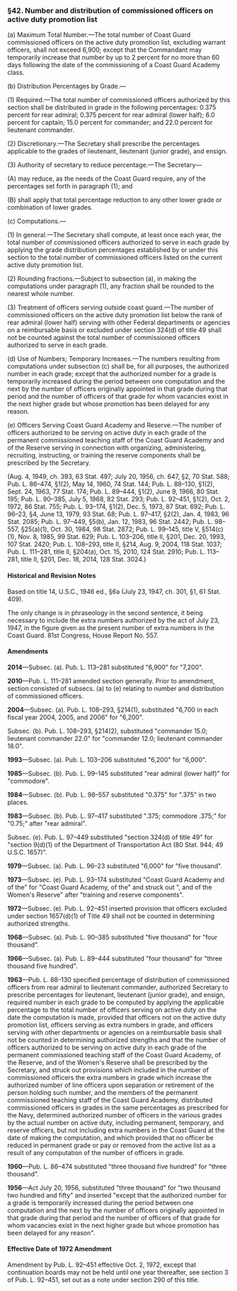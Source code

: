 ### §42. Number and distribution of commissioned officers on active duty promotion list ###

(a) Maximum Total Number.—The total number of Coast Guard commissioned officers on the active duty promotion list, excluding warrant officers, shall not exceed 6,900; except that the Commandant may temporarily increase that number by up to 2 percent for no more than 60 days following the date of the commissioning of a Coast Guard Academy class.

(b) Distribution Percentages by Grade.—

(1) Required.—The total number of commissioned officers authorized by this section shall be distributed in grade in the following percentages: 0.375 percent for rear admiral; 0.375 percent for rear admiral (lower half); 6.0 percent for captain; 15.0 percent for commander; and 22.0 percent for lieutenant commander.

(2) Discretionary.—The Secretary shall prescribe the percentages applicable to the grades of lieutenant, lieutenant (junior grade), and ensign.

(3) Authority of secretary to reduce percentage.—The Secretary—

(A) may reduce, as the needs of the Coast Guard require, any of the percentages set forth in paragraph (1); and

(B) shall apply that total percentage reduction to any other lower grade or combination of lower grades.

(c) Computations.—

(1) In general.—The Secretary shall compute, at least once each year, the total number of commissioned officers authorized to serve in each grade by applying the grade distribution percentages established by or under this section to the total number of commissioned officers listed on the current active duty promotion list.

(2) Rounding fractions.—Subject to subsection (a), in making the computations under paragraph (1), any fraction shall be rounded to the nearest whole number.

(3) Treatment of officers serving outside coast guard.—The number of commissioned officers on the active duty promotion list below the rank of rear admiral (lower half) serving with other Federal departments or agencies on a reimbursable basis or excluded under section 324(d) of title 49 shall not be counted against the total number of commissioned officers authorized to serve in each grade.

(d) Use of Numbers; Temporary Increases.—The numbers resulting from computations under subsection (c) shall be, for all purposes, the authorized number in each grade; except that the authorized number for a grade is temporarily increased during the period between one computation and the next by the number of officers originally appointed in that grade during that period and the number of officers of that grade for whom vacancies exist in the next higher grade but whose promotion has been delayed for any reason.

(e) Officers Serving Coast Guard Academy and Reserve.—The number of officers authorized to be serving on active duty in each grade of the permanent commissioned teaching staff of the Coast Guard Academy and of the Reserve serving in connection with organizing, administering, recruiting, instructing, or training the reserve components shall be prescribed by the Secretary.

(Aug. 4, 1949, ch. 393, 63 Stat. 497; July 20, 1956, ch. 647, §2, 70 Stat. 588; Pub. L. 86–474, §1(2), May 14, 1960, 74 Stat. 144; Pub. L. 88–130, §1(2), Sept. 24, 1963, 77 Stat. 174; Pub. L. 89–444, §1(2), June 9, 1966, 80 Stat. 195; Pub. L. 90–385, July 5, 1968, 82 Stat. 293; Pub. L. 92–451, §1(2), Oct. 2, 1972, 86 Stat. 755; Pub. L. 93–174, §1(2), Dec. 5, 1973, 87 Stat. 692; Pub. L. 96–23, §4, June 13, 1979, 93 Stat. 68; Pub. L. 97–417, §2(2), Jan. 4, 1983, 96 Stat. 2085; Pub. L. 97–449, §5(b), Jan. 12, 1983, 96 Stat. 2442; Pub. L. 98–557, §25(a)(1), Oct. 30, 1984, 98 Stat. 2872; Pub. L. 99–145, title V, §514(c)(1), Nov. 8, 1985, 99 Stat. 629; Pub. L. 103–206, title II, §201, Dec. 20, 1993, 107 Stat. 2420; Pub. L. 108–293, title II, §214, Aug. 9, 2004, 118 Stat. 1037; Pub. L. 111–281, title II, §204(a), Oct. 15, 2010, 124 Stat. 2910; Pub. L. 113–281, title II, §201, Dec. 18, 2014, 128 Stat. 3024.)

#### Historical and Revision Notes ####

Based on title 14, U.S.C., 1946 ed., §6a (July 23, 1947, ch. 301, §1, 61 Stat. 409).

The only change is in phraseology in the second sentence, it being necessary to include the extra numbers authorized by the act of July 23, 1947, in the figure given as the present number of extra numbers in the Coast Guard. 81st Congress, House Report No. 557.

#### Amendments ####

**2014**—Subsec. (a). Pub. L. 113–281 substituted "6,900" for "7,200".

**2010**—Pub. L. 111–281 amended section generally. Prior to amendment, section consisted of subsecs. (a) to (e) relating to number and distribution of commissioned officers.

**2004**—Subsec. (a). Pub. L. 108–293, §214(1), substituted "6,700 in each fiscal year 2004, 2005, and 2006" for "6,200".

Subsec. (b). Pub. L. 108–293, §214(2), substituted "commander 15.0; lieutenant commander 22.0" for "commander 12.0; lieutenant commander 18.0".

**1993**—Subsec. (a). Pub. L. 103–206 substituted "6,200" for "6,000".

**1985**—Subsec. (b). Pub. L. 99–145 substituted "rear admiral (lower half)" for "commodore".

**1984**—Subsec. (b). Pub. L. 98–557 substituted "0.375" for ".375" in two places.

**1983**—Subsec. (b). Pub. L. 97–417 substituted ".375; commodore .375;" for "0.75;" after "rear admiral".

Subsec. (e). Pub. L. 97–449 substituted "section 324(d) of title 49" for "section 9(d)(1) of the Department of Transportation Act (80 Stat. 944; 49 U.S.C. 1657)".

**1979**—Subsec. (a). Pub. L. 96–23 substituted "6,000" for "five thousand".

**1973**—Subsec. (e). Pub. L. 93–174 substituted "Coast Guard Academy and of the" for "Coast Guard Academy, of the" and struck out ", and of the Women's Reserve" after "training and reserve components".

**1972**—Subsec. (e). Pub. L. 92–451 inserted provision that officers excluded under section 1657(d)(1) of Title 49 shall not be counted in determining authorized strengths.

**1968**—Subsec. (a). Pub. L. 90–385 substituted "five thousand" for "four thousand".

**1966**—Subsec. (a). Pub. L. 89–444 substituted "four thousand" for "three thousand five hundred".

**1963**—Pub. L. 88–130 specified percentage of distribution of commissioned officers from rear admiral to lieutenant commander, authorized Secretary to prescribe percentages for lieutenant, lieutenant (junior grade), and ensign, required number in each grade to be computed by applying the applicable percentage to the total number of officers serving on active duty on the date the computation is made, provided that officers not on the active duty promotion list, officers serving as extra numbers in grade, and officers serving with other departments or agencies on a reimbursable basis shall not be counted in determining authorized strengths and that the number of officers authorized to be serving on active duty in each grade of the permanent commissioned teaching staff of the Coast Guard Academy, of the Reserve, and of the Women's Reserve shall be prescribed by the Secretary, and struck out provisions which included in the number of commissioned officers the extra numbers in grade which increase the authorized number of line officers upon separation or retirement of the person holding such number, and the members of the permanent commissioned teaching staff of the Coast Guard Academy, distributed commissioned officers in grades in the same percentages as prescribed for the Navy, determined authorized number of officers in the various grades by the actual number on active duty, including permanent, temporary, and reserve officers, but not including extra numbers in the Coast Guard at the date of making the computation, and which provided that no officer be reduced in permanent grade or pay or removed from the active list as a result of any computation of the number of officers in grade.

**1960**—Pub. L. 86–474 substituted "three thousand five hundred" for "three thousand".

**1956**—Act July 20, 1956, substituted "three thousand" for "two thousand two hundred and fifty" and inserted "except that the authorized number for a grade is temporarily increased during the period between one computation and the next by the number of officers originally appointed in that grade during that period and the number of officers of that grade for whom vacancies exist in the next higher grade but whose promotion has been delayed for any reason".

#### Effective Date of 1972 Amendment ####

Amendment by Pub. L. 92–451 effective Oct. 2, 1972, except that continuation boards may not be held until one year thereafter, see section 3 of Pub. L. 92–451, set out as a note under section 290 of this title.